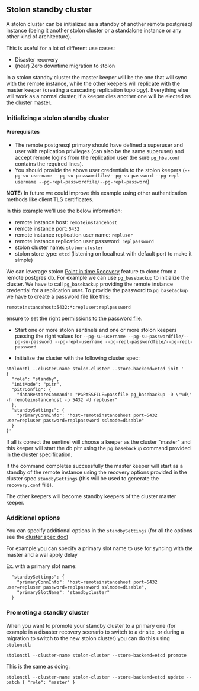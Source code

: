 ## Stolon standby cluster

A stolon cluster can be initialized as a standby of another remote postgresql instance (being it another stolon cluster or a standalone instance or any other kind of architecture).

This is useful for a lot of different use cases:

* Disaster recovery
* (near) Zero downtime migration to stolon

In a stolon standby cluster the master keeper will be the one that will sync with the remote instance, while the other keepers will replicate with the master keeper (creating a cascading replication topology).
Everything else will work as a normal cluster, if a keeper dies another one will be elected as the cluster master.

### Initializing a stolon standby cluster

#### Prerequisites

* The remote postgresql primary should have defined a superuser and user with replication privileges (can also be the same superuser) and accept remote logins from the replication user (be sure `pg_hba.conf` contains the required lines).
* You should provide the above user credentials to the stolon keepers (`--pg-su-username --pg-su-passwordfile/--pg-su-password --pg-repl-username --pg-repl-passwordfile/--pg-repl-password`)

**NOTE:** In future we could improve this example using other authentication methods like client TLS certificates.

In this example we'll use the below information:

* remote instance host: `remoteinstancehost`
* remote instance port: `5432`
* remote instance replication user name: `repluser`
* remote instance replication user password: `replpassword`
* stolon cluster name: `stolon-cluster`
* stolon store type: `etcd` (listening on localhost with default port to make it simple)

We can leverage stolon [Point in time Recovery](pitr.md) feature to clone from a remote postgres db. For example we can use `pg_basebackup` to initialize the cluster. We have to call `pg_basebackup` providing the remote instance credential for a replication user. To provide the password to `pg_basebackup` we have to create a password file like this:

```
remoteinstancehost:5432:*:repluser:replpassword
```

ensure to set the [right permissions to the password file](https://www.postgresql.org/docs/current/static/libpq-pgpass.html).


* Start one or more stolon sentinels and one or more stolon keepers passing the right values for `--pg-su-username --pg-su-passwordfile/--pg-su-password --pg-repl-username --pg-repl-passwordfile/--pg-repl-password`

* Initialize the cluster with the following cluster spec:

```
stolonctl --cluster-name stolon-cluster --store-backend=etcd init '
{
  "role": "standby",
  "initMode": "pitr",
  "pitrConfig": {
    "dataRestoreCommand": "PGPASSFILE=passfile pg_basebackup -D \"%d\" -h remoteinstancehost -p 5432 -U repluser"
  },
  "standbySettings": {
    "primaryConnInfo": "host=remoteinstancehost port=5432 user=repluser password=replpassword sslmode=disable"
  }
}'
```

If all is correct the sentinel will choose a keeper as the cluster "master" and this keeper will start the db pitr using the `pg_basebackup` command provided in the cluster specification.

If the command completes successfully the master keeper will start as a standby of the remote instance using the recovery options provided in the cluster spec `standbySettings` (this will be used to generate the `recovery.conf` file).

The other keepers will become standby keepers of the cluster master keeper.

### Additional options

You can specify additional options in the `standbySettings` (for all the options see the [cluster spec doc](https://github.com/beer-bar/stolon/blob/master/doc/cluster_spec.md#standbysettings))

For example you can specify a primary slot name to use for syncing with the master and a wal apply delay

Ex. with a primary slot name:
```
  "standbySettings": {
    "primaryConnInfo": "host=remoteinstancehost port=5432 user=repluser password=replpassword sslmode=disable",
    "primarySlotName": "standbycluster"
  }

```

### Promoting a standby cluster

When you want to promote your standby cluster to a primary one (for example in a disaster recovery scenario to switch to a dr site, or during a migration to switch to the new stolon cluster) you can do this using `stolonctl`:

```
stolonctl --cluster-name stolon-cluster --store-backend=etcd promote
```

This is the same as doing:

```
stolonctl --cluster-name stolon-cluster --store-backend=etcd update --patch { "role": "master" }
```
